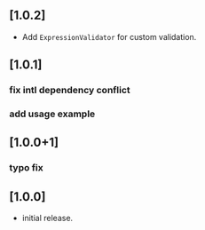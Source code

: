 ## [1.0.2]
- Add `ExpressionValidator` for custom validation.

## [1.0.1]
### fix intl dependency conflict
### add usage example

## [1.0.0+1]
### typo fix

## [1.0.0]
 * initial release.
